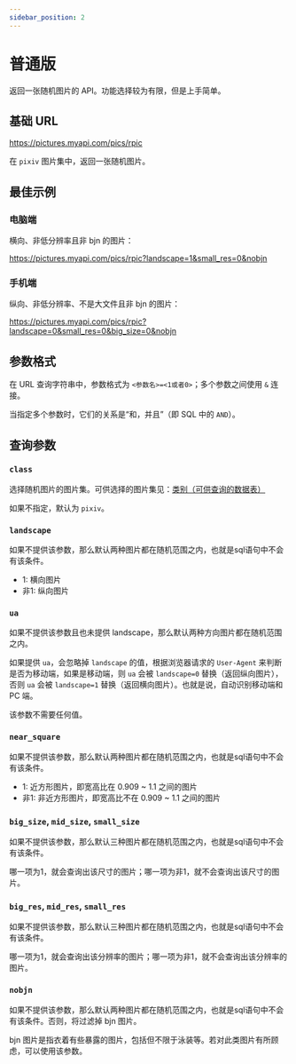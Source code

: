 ```yaml
---
sidebar_position: 2
---
```


# 普通版

返回一张随机图片的 API。功能选择较为有限，但是上手简单。

## 基础 URL

https://pictures.myapi.com/pics/rpic

在 `pixiv` 图片集中，返回一张随机图片。

## 最佳示例

### 电脑端

横向、非低分辨率且非 bjn 的图片：

https://pictures.myapi.com/pics/rpic?landscape=1&small_res=0&nobjn

### 手机端

纵向、非低分辨率、不是大文件且非 bjn 的图片：

https://pictures.myapi.com/pics/rpic?landscape=0&small_res=0&big_size=0&nobjn

## 参数格式

在 URL 查询字符串中，参数格式为 `<参数名>=<1或者0>`；多个参数之间使用 `&` 连接。

当指定多个参数时，它们的关系是“和，并且”（即 SQL 中的 `AND`）。

## 查询参数

### `class`

选择随机图片的图片集。可供选择的图片集见：[类别（可供查询的数据表）](tables)

如果不指定，默认为 `pixiv`。

### `landscape`

如果不提供该参数，那么默认两种图片都在随机范围之内，也就是sql语句中不会有该条件。

- 1: 横向图片
- 非1: 纵向图片

### `ua`

如果不提供该参数且也未提供 landscape，那么默认两种方向图片都在随机范围之内。

如果提供 `ua`，会忽略掉 `landscape` 的值，根据浏览器请求的 `User-Agent` 来判断是否为移动端，如果是移动端，则 `ua` 会被 `landscape=0` 替换（返回纵向图片），否则 `ua` 会被 `landscape=1` 替换（返回横向图片）。也就是说，自动识别移动端和 PC 端。

该参数不需要任何值。

### `near_square`

如果不提供该参数，那么默认两种图片都在随机范围之内，也就是sql语句中不会有该条件。

- 1: 近方形图片，即宽高比在 0.909 ~ 1.1 之间的图片
- 非1: 非近方形图片，即宽高比不在 0.909 ~ 1.1 之间的图片

### `big_size`, `mid_size`, `small_size`

如果不提供该参数，那么默认三种图片都在随机范围之内，也就是sql语句中不会有该条件。

哪一项为1，就会查询出该尺寸的图片；哪一项为非1，就不会查询出该尺寸的图片。

### `big_res`, `mid_res`, `small_res`

如果不提供该参数，那么默认三种图片都在随机范围之内，也就是sql语句中不会有该条件。

哪一项为1，就会查询出该分辨率的图片；哪一项为非1，就不会查询出该分辨率的图片。

### `nobjn`

如果不提供该参数，那么默认两种图片都在随机范围之内，也就是sql语句中不会有该条件。否则，将过滤掉 bjn 图片。

bjn 图片是指衣着有些暴露的图片，包括但不限于泳装等。若对此类图片有所顾虑，可以使用该参数。
